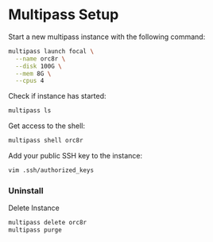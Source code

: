 # Multipass Setup

Start a new multipass instance with the following command:
```bash
multipass launch focal \
  --name orc8r \
  --disk 100G \
  --mem 8G \
  --cpus 4
```

Check if instance has started:
```bash
multipass ls
```

Get access to the shell:
```bash
multipass shell orc8r
```

Add your public SSH key to the instance:
```bash
vim .ssh/authorized_keys
```

### Uninstall

Delete Instance
```bash
multipass delete orc8r
multipass purge
```
